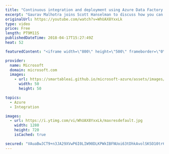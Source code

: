 ```yaml
---
title: "Continuous integration and deployment using Azure Data Factory | Azure Friday"
excerpt: "Gaurav Malhotra joins Scott Hanselman to discuss how you can follow industry-leading best practices to do continuous integration and deployment for your Extract Transform/Load (ETL) and Extract Load/Transform (ELT) workflows to multiple environments such as Dev, Test, Prod, and more.  For more information:"
originalUrl: https://youtube.com/watch?v=WhUAX8YxxLk
type: video
price: Free
length: PT9M11S
publishedDateTime: 2018-04-17T15:27:49Z
heat: 52

featuredContent: "<iframe width=\"800\" height=\"500\" frameborder=\"0\" src=\"https://www.youtube.com/embed/WhUAX8YxxLk\" allow=\"accelerometer; autoplay; encrypted-media; gyroscope; picture-in-picture\" allowfullscreen></iframe>"

provider:
  name: Microsoft
  domain: microsoft.com
  images:
    - url: https://smartableai.github.io/microsoft-azure/assets/images/organizations/microsoft.com-50x50.jpg
      width: 50
      height: 50

topics:
  - Azure
  - Integration

images:
  - url: https://i.ytimg.com/vi/WhUAX8YxxLk/maxresdefault.jpg
    width: 1280
    height: 720
    isCached: true

secured: "VAuaBwJCT9+n3JA29XVwP6I0LIW90DLKPWkIBFNUoi63tDhkAvolSKSO10tr6Oe4QArD7OHhNJbxL1q+ZjyMUnoUGTL+neKghOBSERGH0h+zwAhg2Snm4+CkL446S4g9lXKjUtrIxqczyVd6OUttpxE0zA56B/+mTUWSFJ/EzgWQ2Ag4IlCeel4ROg3BTgpVoaQcugkDMNiYbDR8Yqj6WzDvHMvlw9yi/jQHcktfxH8+Cx9BJWMsoectkIa3jqOSwsUuNmPAvqnHWRh03uuOrpYwFEzgORpD5sc7jIvV51Hkl1tG71vHMsrxlnFg28IXTGnnHjmo2N+mbSrlzEUUs01EWU0FTOAN8iDWpqUeJGW+6okMprXlGCKHWyRJnK/hC3rRleLUWefn42FRHVpl8gNMiCag+gcDRRL5etrLagg=;SH60QctCZ3Q/utO77S4DhA=="
---
```


